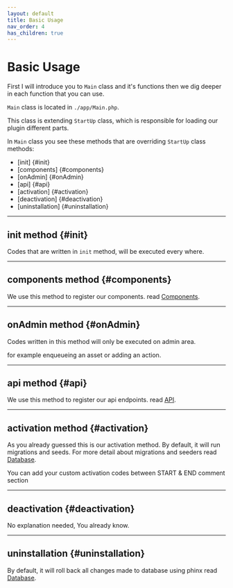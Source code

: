 ```yaml
---
layout: default
title: Basic Usage
nav_order: 4
has_children: true
---
```


# Basic Usage

First I will introduce you to ```Main``` class and it's functions then we dig deeper in each function that you can use.

``Main`` class is located in ```./app/Main.php```.

This class is extending ```StartUp``` class, which is responsible for loading our plugin different parts.

In ```Main``` class you see these methods that are overriding ```StartUp``` class methods:

- [init] {#init}
- [components] {#components}
- [onAdmin] {#onAdmin}
- [api] {#api}
- [activation] {#activation}
- [deactivation] {#deactivation}
- [uninstallation] {#uninstallation}

---
## init method {#init}
Codes that are written in ```init``` method, will be executed every where.

---
## components method {#components}
We use this method to register our components. read [Components](/mvc-core-docs/docs/basic-usage/components.html).

---
## onAdmin method {#onAdmin}
Codes written in this method will only be executed on admin area.

for example enqueueing an asset or adding an action.

---
## api method {#api}
We use this method to register our api endpoints. read [API](/mvc-core-docs/docs/basic-usage/api.html).

---
## activation method {#activation}
As you already guessed this is our activation method. By default, it will run migrations and seeds.
For more detail about migrations and seeders read [Database](/mvc-core-docs/docs/database.html).

You can add your custom activation codes between START & END comment section

---
## deactivation {#deactivation}
No explanation needed, You already know.

---
## uninstallation {#uninstallation}
By default, it will roll back all changes made to database using phinx read [Database](/mvc-core-docs/docs/database.html).